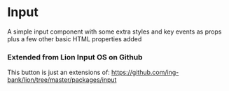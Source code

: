 # Input

A simple input component with some extra styles and key events as props plus a few other basic HTML properties added

### Extended from Lion Input OS on Github

This button is just an extensions of:
https://github.com/ing-bank/lion/tree/master/packages/input